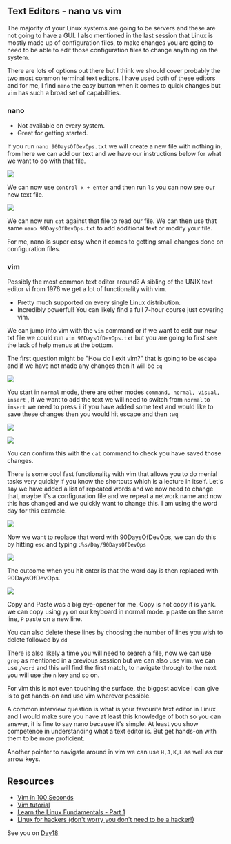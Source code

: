 
## Text Editors - nano vs vim

The majority of your Linux systems are going to be servers and these are not going to have a GUI. I also mentioned in the last session that Linux is mostly made up of configuration files, to make changes you are going to need to be able to edit those configuration files to change anything on the system. 

There are lots of options out there but I think we should cover probably the two most common terminal text editors. I have used both of these editors and for me, I find `nano` the easy button when it comes to quick changes but `vim` has such a broad set of capabilities. 

### nano 

- Not available on every system. 
- Great for getting started.

If you run `nano 90DaysOfDevOps.txt` we will create a new file with nothing in, from here we can add our text and we have our instructions below for what we want to do with that file. 

![](Images/Day17_Linux1.png)

We can now use `control x + enter` and then run `ls` you can now see our new text file. 

![](Images/Day17_Linux2.png)

We can now run `cat` against that file to read our file. We can then use that same `nano 90DaysOfDevOps.txt` to add additional text or modify your file. 

For me, nano is super easy when it comes to getting small changes done on configuration files. 

### vim 

Possibly the most common text editor around? A sibling of the UNIX text editor vi from 1976 we get a lot of functionality with vim. 

- Pretty much supported on every single Linux distribution. 
- Incredibly powerful! You can likely find a full 7-hour course just covering vim. 

We can jump into vim with the `vim` command or if we want to edit our new txt file we could run `vim 90DaysOfDevOps.txt` but you are going to first see the lack of help menus at the bottom. 

The first question might be "How do I exit vim?" that is going to be `escape` and if we have not made any changes then it will be `:q`  

![](Images/Day17_Linux3.png)

You start in `normal` mode, there are other modes `command, normal, visual, insert` , if we want to add the text we will need to switch from `normal` to `insert` we need to press `i` if you have added some text and would like to save these changes then you would hit escape and then `:wq` 

![](Images/Day17_Linux4.png)

![](Images/Day17_Linux5.png)

You can confirm this with the `cat` command to check you have saved those changes. 

There is some cool fast functionality with vim that allows you to do menial tasks very quickly if you know the shortcuts which is a lecture in itself. Let's say we have added a list of repeated words and we now need to change that, maybe it's a configuration file and we repeat a network name and now this has changed and we quickly want to change this. I am using the word day for this example. 

![](Images/Day17_Linux6.png)

Now we want to replace that word with 90DaysOfDevOps, we can do this by hitting `esc` and typing `:%s/Day/90DaysOfDevOps`

![](Images/Day17_Linux7.png)

The outcome when you hit enter is that the word day is then replaced with 90DaysOfDevOps. 

![](Images/Day17_Linux8.png)

Copy and Paste was a big eye-opener for me. Copy is not copy it is yank. we can copy using `yy` on our keyboard in normal mode. `p` paste on the same line, `P` paste on a new line. 

You can also delete these lines by choosing the number of lines you wish to delete followed by `dd` 

There is also likely a time you will need to search a file, now we can use `grep` as mentioned in a previous session but we can also use vim. we can use `/word` and this will find the first match, to navigate through to the next you will use the `n` key and so on. 

For vim this is not even touching the surface, the biggest advice I can give is to get hands-on and use vim wherever possible. 

A common interview question is what is your favourite text editor in Linux and I would make sure you have at least this knowledge of both so you can answer, it is fine to say nano because it's simple. At least you show competence in understanding what a text editor is. But get hands-on with them to be more proficient. 

Another pointer to navigate around in vim we can use `H,J,K,L` as well as our arrow keys. 

## Resources 

- [Vim in 100 Seconds](https://www.youtube.com/watch?v=-txKSRn0qeA)
- [Vim tutorial](https://www.youtube.com/watch?v=IiwGbcd8S7I)
- [Learn the Linux Fundamentals - Part 1](https://www.youtube.com/watch?v=kPylihJRG70)
- [Linux for hackers (don't worry you don't need to be a hacker!)](https://www.youtube.com/watch?v=VbEx7B_PTOE)

See you on [Day18](day18.md)